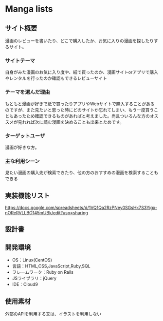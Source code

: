 # Manga lists

## サイト概要
漫画のレビューを書いたり、どこで購入したか、お気に入りの漫画を探したりするサイト。
### サイトテーマ
自身がみた漫画のお気に入り度や、紙で買ったのか、漫画サイトorアプリで購入やレンタルを行ったのか確認もできるレビューサイト

### テーマを選んだ理由
もともと漫画が好きで紙で買ったりアプリやWebサイトで購入することがあるのですが、また見たいと思った時にどのサイトか忘れてしまい、もう一度買うこともあったため確認できるものがあればと考えました。尚且ついろんな方のオススメが見れれば次に読む漫画を決めることも出来とためです。

### ターゲットユーザ
漫画が好きな方。

### 主な利用シーン
見たい漫画の購入先が検索できたり、他の方のおすすめの漫画を検索することもできる

## 実装機能リスト
https://docs.google.com/spreadsheets/d/1VQ1Qa2RzPNey0SGsHk7S3Yigx-nOReRVLLBO145mUBk/edit?usp=sharing

## 設計書


## 開発環境
- OS：Linux(CentOS)
- 言語：HTML,CSS,JavaScript,Ruby,SQL
- フレームワーク：Ruby on Rails
- JSライブラリ：jQuery
- IDE：Cloud9

## 使用素材

外部のAPIを利用する又は、イラストを利用しない